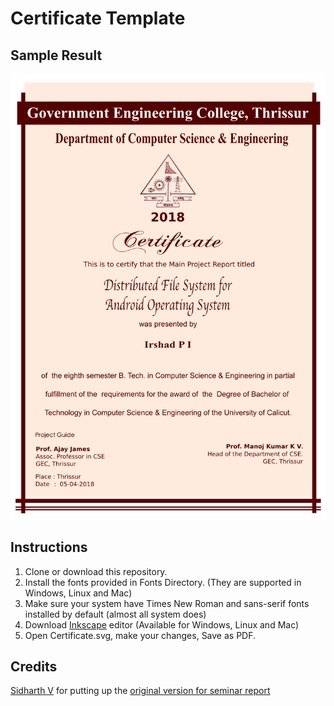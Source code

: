 # Certificate Template

## Sample Result
![Certificate](Certificate.png)

## Instructions 

1. Clone or download this repository.
2. Install the fonts provided in Fonts Directory. (They are supported in Windows, Linux and Mac)
3. Make sure your system have Times New Roman and sans-serif fonts installed by default (almost all system does)
4. Download [Inkscape](https://inkscape.org/en/release/) editor (Available for Windows, Linux and Mac)
5. Open Certificate.svg, make your changes, Save as PDF.

## Credits

[Sidharth V](https://github.com/sidharthv96) for putting up the [original version for seminar report](https://github.com/sidharthv96/BTech-Certificate-Template)